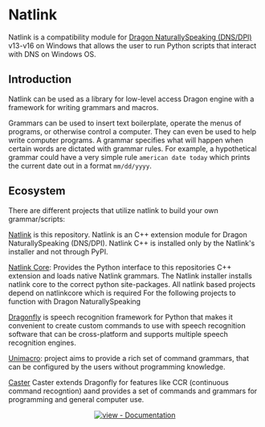 # Natlink 

Natlink is a compatibility module for [Dragon NaturallySpeaking (DNS/DPI)](https://www.nuance.com/dragon.html) v13-v16 on Windows that allows the user to run Python scripts that interact with DNS on Windows OS.

## Introduction <!-- {docsify-ignore} -->

Natlink can be used as a library for low-level access Dragon engine with a framework for writing grammars and macros.

Grammars can be used to insert text boilerplate, operate the menus of programs, or otherwise control a computer. They can even be used to help
write computer programs. A grammar specifies what will happen when certain words are dictated with grammar rules. For example, a hypothetical grammar could have a very simple rule `american date today` which prints the current date out in a format `mm/dd/yyyy`.

## **Ecosystem**

There are different projects that utilize natlink to build your own grammar/scripts:

[Natlink](https://github.com/dictation-toolbox/natlink) is this repository. Natlink is an C++ extension module for Dragon NaturallySpeaking (DNS/DPI). Natlink C++ is installed only by the Natlink's installer and not through PyPI.

[Natlink Core](https://github.com/dictation-toolbox/natlinkcore): Provides the Python interface to this repositories C++ extension and loads native Natlink grammars. The Natlink installer installs natlink core to the correct python site-packages. All natlink based projects depend on natlinkcore which is required For the following projects to function with Dragon NaturallySpeaking

[Dragonfly](https://github.com/dictation-toolbox/dragonfly) is speech recognition framework for Python that makes it convenient to create custom commands to use with speech recognition software that can be cross-platform and supports multiple speech recognition engines.

[Unimacro](https://github.com/dictation-toolbox/unimacro): project aims to provide a rich set of command grammars, that can be configured by the users without programming knowledge.

[Caster](https://github.com/dictation-toolbox/Caster) Caster extends Dragonfly for features like CCR (continuous command recogntion) aand provides a set of commands and grammars for programming and general computer use.

<div align="center">

[![view - Documentation](https://img.shields.io/badge/view-Documentation-blue?style=for-the-badge)](https://dictation-toolbox.github.io/natlink/#/)

</div>

